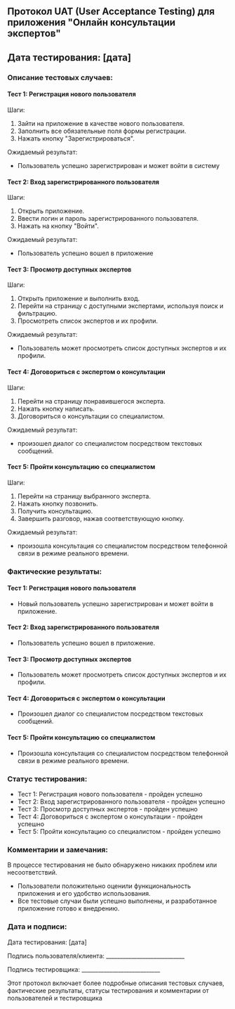 ## Протокол UAT (User Acceptance Testing) для приложения "Онлайн консультации экспертов"
## Дата тестирования: [дата]

### Описание тестовых случаев:

#### Тест 1: Регистрация нового пользователя
Шаги:
1. Зайти на приложение в качестве нового пользователя.
2. Заполнить все обязательные поля формы регистрации.
3. Нажать кнопку "Зарегистрироваться".

Ожидаемый результат:
- Пользователь успешно зарегистрирован и может войти в систему

#### Тест 2: Вход зарегистрированного пользователя
Шаги:
1. Открыть приложение.
2. Ввести логин и пароль зарегистрированного пользователя.
3. Нажать на кнопку "Войти".

Ожидаемый результат:
- Пользователь успешно вошел в приложение

#### Тест 3: Просмотр доступных экспертов
Шаги:
1. Открыть приложение и выполнить вход.
2. Перейти на страницу с доступными экспертами, используя поиск и фильтрацию.
3. Просмотреть список экспертов и их профили.

Ожидаемый результат:
- Пользователь может просмотреть список доступных экспертов и их профили.

#### Тест 4: Договориться с экспертом о консультации
Шаги:
1. Перейти на страницу понравившегося эксперта.
2. Нажать кнопку написать.
3. Договориться о консультации со специалистом.

Ожидаемый результат:
- произошел диалог со специалистом посредством текстовых сообщений.

#### Тест 5: Пройти консультацию со специалистом
Шаги:
1. Перейти на страницу выбранного эксперта.
2. Нажать кнопку позвонить.
3. Получить консультацию.
4. Завершить разговор, нажав соответствующую кнопку.

Ожидаемый результат:
- произошла консультация со специалистом 
посредством телефонной связи в режиме реального времени.

### Фактические результаты:

#### Тест 1: Регистрация нового пользователя
- Новый пользователь успешно зарегистрирован и может войти в приложение.
#### Тест 2: Вход зарегистрированного пользователя
- Пользователь успешно вошел в приложение.
#### Тест 3: Просмотр доступных экспертов
- Пользователь может просмотреть список доступных экспертов и их профили.
#### Тест 4: Договориться с экспертом о консультации
- Произошел диалог со специалистом посредством текстовых сообщений.
#### Тест 5: Пройти консультацию со специалистом
- Произошла консультация со специалистом
  посредством телефонной связи в режиме реального времени.

### Статус тестирования:
- Тест 1: Регистрация нового пользователя - пройден успешно
- Тест 2: Вход зарегистрированного пользователя - пройден успешно
- Тест 3: Просмотр доступных экспертов - пройден успешно
- Тест 4: Договориться с экспертом о консультации - пройден успешно
- Тест 5: Пройти консультацию со специалистом - пройден успешно

### Комментарии и замечания:
В процессе тестирования не было обнаружено никаких проблем или несоответствий.
- Пользователи положительно оценили функциональность приложения и его удобство использования.
- Все тестовые случаи были успешно выполнены, и разработанное приложение готово к внедрению.

### Дата и подписи:

Дата тестирования: [дата]

Подпись пользователя/клиента: ____________________________

Подпись тестировщика: ____________________________

Этот протокол включает более подробные описания тестовых случаев,
фактические результаты, статусы тестирования и комментарии от пользователей и тестировщика